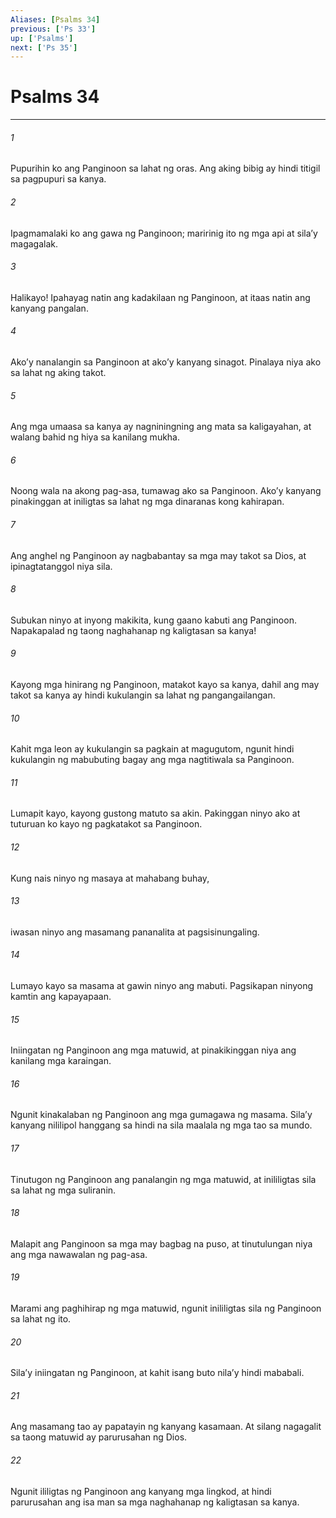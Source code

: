 ```yaml
---
Aliases: [Psalms 34]
previous: ['Ps 33']
up: ['Psalms']
next: ['Ps 35']
---
```

# Psalms 34

***






















###### 1 










Pupurihin ko ang Panginoon sa lahat ng oras. Ang aking bibig ay hindi titigil sa pagpupuri sa kanya. 





















###### 2 










Ipagmamalaki ko ang gawa ng Panginoon; maririnig ito ng mga api at silaʼy magagalak. 





















###### 3 










Halikayo! Ipahayag natin ang kadakilaan ng Panginoon, at itaas natin ang kanyang pangalan. 





















###### 4 










Akoʼy nanalangin sa Panginoon at akoʼy kanyang sinagot. Pinalaya niya ako sa lahat ng aking takot. 





















###### 5 










Ang mga umaasa sa kanya ay nagniningning ang mata sa kaligayahan, at walang bahid ng hiya sa kanilang mukha. 





















###### 6 










Noong wala na akong pag-asa, tumawag ako sa Panginoon. Akoʼy kanyang pinakinggan at iniligtas sa lahat ng mga dinaranas kong kahirapan. 





















###### 7 










Ang anghel ng Panginoon ay nagbabantay sa mga may takot sa Dios, at ipinagtatanggol niya sila. 





















###### 8 










Subukan ninyo at inyong makikita, kung gaano kabuti ang Panginoon. Napakapalad ng taong naghahanap ng kaligtasan sa kanya! 





















###### 9 










Kayong mga hinirang ng Panginoon, matakot kayo sa kanya, dahil ang may takot sa kanya ay hindi kukulangin sa lahat ng pangangailangan. 





















###### 10 










Kahit mga leon ay kukulangin sa pagkain at magugutom, ngunit hindi kukulangin ng mabubuting bagay ang mga nagtitiwala sa Panginoon. 





















###### 11 










Lumapit kayo, kayong gustong matuto sa akin. Pakinggan ninyo ako at tuturuan ko kayo ng pagkatakot sa Panginoon. 





















###### 12 










Kung nais ninyo ng masaya at mahabang buhay, 





















###### 13 










iwasan ninyo ang masamang pananalita at pagsisinungaling. 





















###### 14 










Lumayo kayo sa masama at gawin ninyo ang mabuti. Pagsikapan ninyong kamtin ang kapayapaan. 





















###### 15 










Iniingatan ng Panginoon ang mga matuwid, at pinakikinggan niya ang kanilang mga karaingan. 





















###### 16 










Ngunit kinakalaban ng Panginoon ang mga gumagawa ng masama. Silaʼy kanyang nililipol hanggang sa hindi na sila maalala ng mga tao sa mundo. 





















###### 17 










Tinutugon ng Panginoon ang panalangin ng mga matuwid, at inililigtas sila sa lahat ng mga suliranin. 





















###### 18 










Malapit ang Panginoon sa mga may bagbag na puso, at tinutulungan niya ang mga nawawalan ng pag-asa. 





















###### 19 










Marami ang paghihirap ng mga matuwid, ngunit inililigtas sila ng Panginoon sa lahat ng ito. 





















###### 20 










Silaʼy iniingatan ng Panginoon, at kahit isang buto nilaʼy hindi mababali. 





















###### 21 










Ang masamang tao ay papatayin ng kanyang kasamaan. At silang nagagalit sa taong matuwid ay parurusahan ng Dios. 





















###### 22 










Ngunit ililigtas ng Panginoon ang kanyang mga lingkod, at hindi parurusahan ang isa man sa mga naghahanap ng kaligtasan sa kanya.

